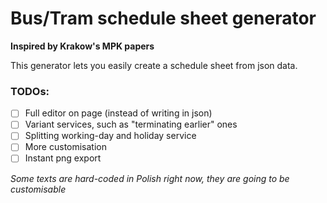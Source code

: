 # Bus/Tram schedule sheet generator

**Inspired by Krakow's MPK papers**

This generator lets you easily create a schedule sheet from json data.

### TODOs:
 - [ ] Full editor on page (instead of writing in json)
 - [ ] Variant services, such as "terminating earlier" ones
 - [ ] Splitting working-day and holiday service
 - [ ] More customisation
 - [ ] Instant png export

*Some texts are hard-coded in Polish right now, they are going to be customisable*